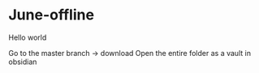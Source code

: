 # June-offline
Hello world

Go to the master branch -> download 
Open the entire folder as a vault in obsidian
